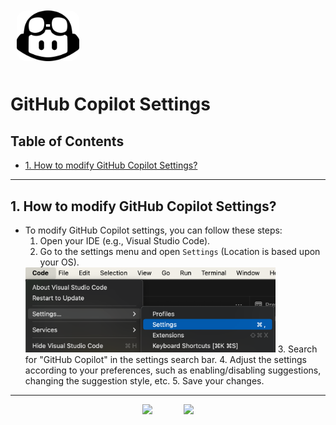 <img src="../../resources/images/logos/logos_copilot.svg" style="border-radius: 25px; padding: 10px; width:100px"/>


<!-- omit in toc -->
# GitHub Copilot Settings

<!-- omit in toc -->
## Table of Contents

- [1. How to modify GitHub Copilot Settings?](#1-how-to-modify-github-copilot-settings)



---

## 1. How to modify GitHub Copilot Settings?

- To modify GitHub Copilot settings, you can follow these steps:
   1. Open your IDE (e.g., Visual Studio Code).
   2. Go to the settings menu and open `Settings` (Location is based upon your OS). 
    <img src="/resources/images/copilot/copilot_settings.png" style="width:400px"/>  
   3. Search for "GitHub Copilot" in the settings search bar.
   4. Adjust the settings according to your preferences, such as enabling/disabling suggestions, changing the suggestion style, etc.
   5. Save your changes.


---

<!--NAVIGATION_START -->
<div style="text-align: center">

[![](https://img.shields.io/badge/02--copilot--kickstart.md-Prev-red?style=for-the-badge&&labelColor=197935)](./02-copilot-kickstart.md) &emsp;&emsp;&emsp; [![](https://img.shields.io/badge/Next-TOC.md-197935?style=for-the-badge&labelColor=red&width=300)](./TOC.md)</div>
